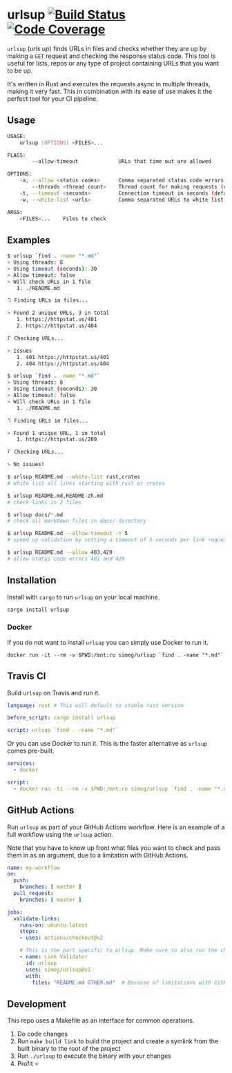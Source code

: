 # urlsup [![Build Status][build_badge]][build_status] [![Code Coverage][coverage_badge]][coverage_report]

`urlsup` (_urls up_) finds URLs in files and checks whether they are up by
making a `GET` request and checking the response status code. This tool is
useful for lists, repos or any type of project containing URLs that you want to
be up.

It's written in Rust and executes the requests async in multiple threads,
making it very fast. This in combination with its ease of use makes it the
perfect tool for your CI pipeline.

## Usage
```bash
USAGE:
    urlsup [OPTIONS] <FILES>...

FLAGS:
        --allow-timeout             URLs that time out are allowed

OPTIONS:
    -a, --allow <status codes>      Comma separated status code errors to allow
        --threads <thread count>    Thread count for making requests (default: CPU core count)
    -t, --timeout <seconds>         Connection timeout in seconds (default: 30)
    -w, --white-list <urls>         Comma separated URLs to white list

ARGS:
    <FILES>...    Files to check
```

## Examples
```bash
$ urlsup `find . -name "*.md"`
> Using threads: 8
> Using timeout (seconds): 30
> Allow timeout: false
> Will check URLs in 1 file
   1. ./README.md

⠹ Finding URLs in files...

> Found 2 unique URLs, 3 in total
   1. https://httpstat.us/401
   2. https://httpstat.us/404

⠏ Checking URLs...

> Issues
   1. 401 https://httpstat.us/401
   2. 404 https://httpstat.us/404
```

```bash
$ urlsup `find . -name "*.md"`
> Using threads: 8
> Using timeout (seconds): 30
> Allow timeout: false
> Will check URLs in 1 file
   1. ./README.md

⠹ Finding URLs in files...

> Found 1 unique URL, 1 in total
   1. https://httpstat.us/200

⠏ Checking URLs...

> No issues!
```

```bash
$ urlsup README.md --white-list rust,crates
# white list all links starting with rust or crates

$ urlsup README.md,README-zh.md
# check links in 2 files

$ urlsup docs/*.md
# check all markdown files in docs/ directory

$ urlsup README.md --allow-timeout -t 5
# speed up validation by setting a timeout of 5 seconds per link request and allowing timeouts

$ urlsup README.md --allow 403,429
# allow status code errors 403 and 429
```

## Installation

Install with `cargo` to run `urlsup` on your local machine.

```bash
cargo install urlsup
```

### Docker
If you do not want to install `urlsup` you can simply use Docker to run it.

```shell
docker run -it --rm -v $PWD:/mnt:ro simeg/urlsup `find . -name "*.md"`
```

## Travis CI

Build `urlsup` on Travis and run it.
```yaml
language: rust # This will default to stable rust version

before_script: cargo install urlsup

script: urlsup `find . -name "*.md"`
```

Or you can use Docker to run it. This is the faster alternative as `urlsup`
comes pre-built.

```yaml
services:
  - docker

script:
  - docker run -ti --rm -v $PWD:/mnt:ro simeg/urlsup `find . -name "*.md"`
```

## GitHub Actions

Run `urlsup` as part of your GitHub Actions workflow. Here is an example of a
full workflow using the `urlsup` action.

Note that you have to know up front what files you want to check and pass them
in as an argument, due to a limitation with GitHub Actions.

```yaml
name: my-workflow
on:
  push:
    branches: [ master ]
  pull_request:
    branches: [ master ]

jobs:
  validate-links:
    runs-on: ubuntu-latest
    steps:
    - uses: actions/checkout@v2

    # This is the part specific to urlsup. Make sure to also run the checkout action before you run urlsup.
    - name: Link Validator
      id: urlsup
      uses: simeg/urlsup@v1
      with:
        files: "README.md OTHER.md"  # Because of limitations with GitHub Actions you can't pass in an argument such as `find . -name "*.md"` here
```

## Development

This repo uses a Makefile as an interface for common operations.

1) Do code changes
2) Run `make build link` to build the project and create a symlink from the built binary to the root
   of the project
3) Run `./urlsup` to execute the binary with your changes
4) Profit :star:

[build_badge]: https://travis-ci.org/simeg/urlsup.svg?branch=master
[build_status]: https://travis-ci.org/simeg/urlsup
[coverage_badge]: https://codecov.io/gh/simeg/urlsup/branch/master/graph/badge.svg?token=2bsQKkD1zg
[coverage_report]: https://codecov.io/gh/simeg/urlsup/branch/master
